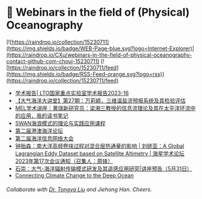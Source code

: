 # 🌊 Webinars in the field of (Physical) Oceanography

[![https://raindrop.io/collection/15230711](https://img.shields.io/badge/WEB-Page-blue.svg?logo=Internet-Explorer)](https://raindrop.io/CXu/webinars-in-the-field-of-physical-oceanography-contact-github-com-chouj-15230711) [![https://raindrop.io/collection/15230711/feed](https://img.shields.io/badge/RSS-Feed-orange.svg?logo=rss)](https://raindrop.io/collection/15230711/feed)

<!-- BLOG-POST-LIST:START -->
- [学术报告| LTO国家重点实验室学术报告2023-16](https://mp.weixin.qq.com/s/FQ0tgvJ9o-iL33WG921DOg)
- [【大气海洋大讲堂】第27期：万莉颖，三维温盐流预报系统及其检验评估](https://mp.weixin.qq.com/s/rT8_myGX-7O70v9dmuWPwA)
- [MEL学术讲座｜黄瑞新研究员：梁湘三教授的信息流理论及其在太平洋环流中的应用，我的读书笔记](https://mp.weixin.qq.com/s/oVE0g9Dpgyc1IMjCgcPPdQ)
- [SWAN海浪模式的理论与实践应用课程](https://mp.weixin.qq.com/s/9SsRFnGq4REDOw-kvwwBcA)
- [第二届港澳海洋论坛](https://mp.weixin.qq.com/s/gr9DneVdE-ikJPYpk45n9A)
- [第二届海洋信息网络大会](https://mp.weixin.qq.com/s/ok2dsTpgBWskirIig_fmCg)
- [钟贻森：南大洋高频卷挟过程对混合层热通量的影响 | 刘统亚：A Global Lagrangian Eddy Dataset based on Satellite Altimetry | 海星学术论坛 2023年第17次会议通知（召集人：周锋）](https://mp.weixin.qq.com/s/FPl92qBsz70b4Hfq5MaQAQ)
- [石崇：大气-海洋辐射传输模式研发及其遥感应用研究|讲座预告（5月31日）](https://mp.weixin.qq.com/s/d5UMMTr20HCOCg0B4vh1YA)
- [Connecting Climate Change to the Deep Ocean](https://mp.weixin.qq.com/s/kEf7k8rtzsbbnBZdBJgssg)
<!-- BLOG-POST-LIST:END -->

###### Collaborate with [Dr. Tongya Liu](https://liutongya.github.io/) and Jiehong Han. Cheers.
